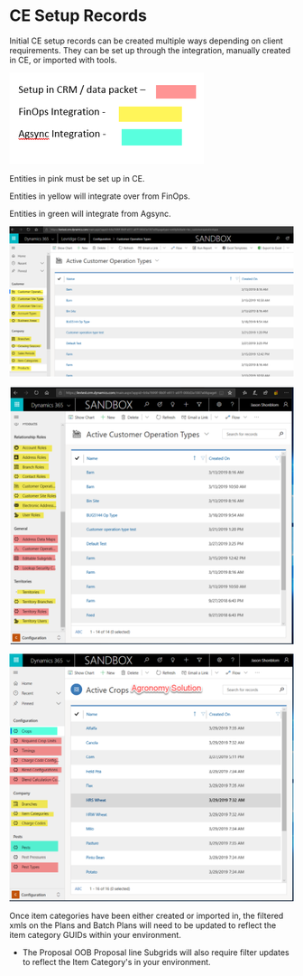 ﻿
# CE Setup Records
Initial CE setup records can be created multiple ways depending on client requirements. They can be set up through the integration, manually created in CE, or imported with tools. 



![ColorLabelsCRMConfig](./assets/images/ColorLabelsCRMConfig.png)

Entities in pink must be set up in CE.

Entities in yellow will integrate over from FinOps. 

Entities in green will integrate from Agsync.

![SandboxFinOpsIntegration](./assets/images/SandboxFinOpsIntegration.png)

![SandboxIntegrationsCRM](./assets/images/SandboxIntegrationsCRM.png)

![SandboxIntegrationsCRM2](./assets/images/SandboxIntegrationsCRM2.png)

Once item categories have been either created or 
imported in, the filtered xmls on the Plans and 
Batch Plans will need to be updated to reflect the 
item category GUIDs within your environment.  
 
- The Proposal OOB Proposal line Subgrids will also require filter updates to reflect the Item Category's in your environment.

